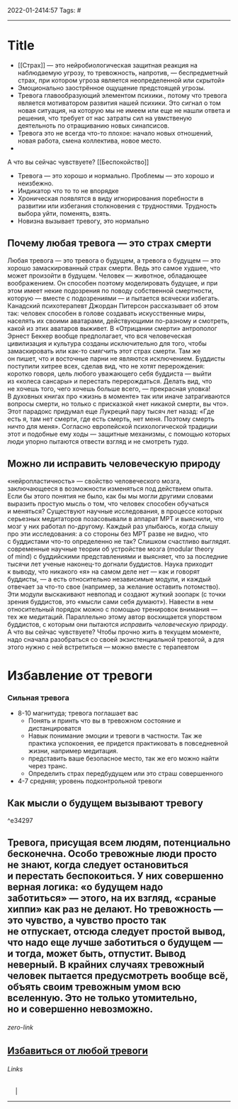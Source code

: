 2022-01-2414:57
Tags: #

---
# Title
- [[Страх]] — это нейробиологическая защитная реакция на наблюдаемую угрозу, то тревожность, напротив, — беспредметный страх, при котором угроза является неопределенной или скрытой»
- Эмоционально заострённое ощущение предстоящей угрозы. 
- Тревога главообразующий элементом психики., потому что тревога является мотиватором развития нашей психики. Это сигнал о том новая ситуация, на которую мы не имеем или еще не нашли ответа и решения, что требует от нас затраты сил на увмственую деятельноть по отращиванию новых синапсисов. 
- Тревога это не всегда что-то плохое: начало новых отношений, новая работа, смена коллектива, новое место.
- 

А что вы сейчас чувствуете?
[[Беспокойство]]
</br>
- Тревога — это хорошо и нормально. Проблемы  — это хорошо и неизбежно. 
- Индикатор что то то не впорядке
- Хроническая появлятся в виду игнорирования поребности в развитии или избегания столкновения с трудностями. Трудность выбора уйти, поменять, взять.
- Новизна вызывает тревогу, это нормально

## **Почему любая тревога — это страх смерти**
Любая тревога — это тревога о будущем, а тревога о будущем — это хорошо замаскированный страх смерти. Ведь это самое худшее, что может произойти в будущем. Человек — животное, обладающее воображением. Он способен поэтому моделировать будущее, и при этом имеет некие подозрения по поводу собственной смертности, которую — вместе с подозрениями — и пытается всячески избегать.
Канадский психотерапевт Джордан Питерсон рассказывает об этом так: человек способен в голове создавать искусственные миры, населять их своими аватарами, действующими по-разному и смотреть, какой из этих аватаров выживет. В «Отрицании смерти» антрополог Эрнест Беккер вообще предполагает, что вся человеческая цивилизация и культура созданы исключительно для того, чтобы замаскировать или как-то смягчить этот страх смерти. Там же он пишет, что и восточные парни не являются исключением. Буддисты поступили хитрее всех, сделав вид, что не хотят перерождения: коротко говоря, цель любого уважающего себя буддиста — выйти из «колеса сансары» и перестать перерождаться. Делать вид, что не хочешь того, чего хочешь больше всего, — прекрасная уловка!
В духовных книгах про «жизнь в моменте» так или иначе затрагиваются вопросы смерти, но только с присказкой «нет никакой смерти, вы что». Этот парадокс придумал еще Лукреций пару тысяч лет назад: «Где есть я, там нет смерти, где есть смерть, нет меня. Поэтому смерть ничто для меня». Согласно европейской психологической традиции этот и подобные ему ходы — защитные механизмы, с помощью которых люди упорно пытаются отвести взгляд и не смотреть _туда_.
## **Можно ли исправить человеческую природу**
«нейропластичность» — свойство человеческого мозга, заключающееся в возможности изменяться под действием опыта. Если бы этого понятия не было, как бы мы могли другими словами выразить простую мысль о том, что человек способен обучаться и меняться?
Существуют научные исследования, в процессе которых серьезных медитаторов позасовывали в аппарат МРТ и выяснили, что мозг у них работал по-другому. Каждый раз улыбаюсь, когда слышу про эти исследования: а со стороны без МРТ разве не видно, что с буддистами что-то определенно не так? Слишком счастливо выглядят.
современные научные теории об устройстве мозга (modular theory of mind) с буддийскими представлениями и выясняет, что за последние тысячи лет ученые наконец-то догнали буддистов. Наука приходит к выводу, что никакого «я» на самом деле нет — как и говорят буддисты, — а есть относительно независимые модули, и каждый отвечает за что-то свое (например, за желание оставить потомство). Эти модули выскакивают невпопад и создают жуткий зоопарк (с точки зрения буддистов, это «мысли сами себя думают»). Навести в нем относительный порядок можно с помощью тренировок внимания — тех же медитаций. Параллельно этому автор восхищается упорством буддистов, с которым они пытаются _исправить человеческую природу_.
А что вы сейчас чувствуете?
Чтобы прочно жить в текущем моменте, надо сначала разобраться со своей экзистенциальной тревогой, а для этого нужно с ней встретиться — можно вместе с терапевтом
# Избавление от тревоги
### Сильная тревога
- 8-10 магнитуда; тревога поглашает вас
	- Понять и принть что вы в тревожном состояние и дистанцироватся
	- Навык понимание эмоции и тревоги в частности.  Так же практика успокоения, ее придется практиковать в повседневной жизни, например медитация. 
	- представить ваше безопасное место, так же его можно найти через транс. 
	- Определить страх передбудущем или это страш совершенного
- 4-7 средняя; уровень подконтрольной тревоги

## **Как мысли о будущем вызывают тревогу**

^e34297

Тревога, присущая всем людям, потенциально бесконечна. Особо тревожные люди просто не знают, когда следует остановиться и перестать беспокоиться. У них совершенно верная логика: «о будущем надо заботиться» — этого, на их взгляд, «сраные хиппи» как раз не делают. Но тревожность — это чувство, а чувство просто так не отпускает, отсюда следует простой вывод, что надо еще лучше заботиться о будущем — и тогда, может быть, отпустит. Вывод неверный. В крайних случаях тревожный человек пытается предусмотреть вообще всё, объять своим тревожным умом всю вселенную. Это не только утомительно, но и совершенно невозможно. 
</br>
---
###### zero-link </br>
[Избавиться от любой тревоги](https://www.youtube.com/watch?v=DM2yoI9bQhI&ab_channel=%D0%95%D0%B2%D0%B3%D0%B5%D0%BD%D0%B8%D1%8F%D0%A1%D1%82%D1%80%D0%B5%D0%BB%D0%B5%D1%86%D0%BA%D0%B0%D1%8F)
</br>
---
###### Links </br>
 &emsp; | &emsp; 


---
